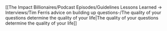 [[The Impact Billionaires/Podcast Episodes/Guidelines Lessons Learned → Interviews/Tim Ferris advice on building up questions-/The quality of your questions determine the quality of your life|The quality of your questions determine the quality of your life]]